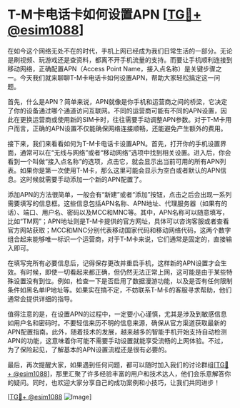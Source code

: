 # T-M卡电话卡如何设置APN [[TG💪+ @esim1088](https://t.me/s/esim1088)]

在如今这个网络无处不在的时代，手机上网已经成为我们日常生活的一部分。无论是刷视频、玩游戏还是查资料，都离不开手机流量的支持。而要让手机顺利连接到移动网络，正确配置APN（Access Point Name，接入点名称）是关键步骤之一。今天我们就来聊聊T-M卡电话卡如何设置APN，帮助大家轻松搞定这一问题。

首先，什么是APN？简单来说，APN就像是你手机和运营商之间的桥梁，它决定了你的设备通过哪个通道访问互联网。不同的运营商可能有不同的APN设置，因此在更换运营商或使用新的SIM卡时，往往需要手动调整APN参数。对于T-M卡用户而言，正确的APN设置不仅能确保网络连接顺畅，还能避免产生额外的费用。

接下来，我们来看看如何为T-M卡电话卡设置APN。首先，打开你的手机设置界面，通常可以在“无线与网络”或者“移动网络”选项中找到相关设置。进入后，你会看到一个叫做“接入点名称”的选项，点击它，就会显示出当前可用的所有APN列表。如果你是第一次使用T-M卡，那么这里可能会显示为空白或者默认的APN信息。这时候就需要手动添加一个新的APN配置了。

添加APN的方法很简单，一般会有“新建”或者“添加”按钮，点击之后会出现一系列需要填写的信息框。这些信息包括APN名称、APN地址、代理服务器（如果有的话）、端口、用户名、密码以及MCC和MNC等。其中，APN名称可以随意填写，比如“TM网”；APN地址则是T-M卡提供的官方网址，具体可以咨询客服或者查看官方网站获取；MCC和MNC分别代表移动国家代码和移动网络代码，这两个数字组合起来能够唯一标识一个运营商，对于T-M卡来说，它们通常是固定的，直接输入即可。

在填写完所有必要信息后，记得保存更改并重启手机，这样新的APN设置才会生效。有时候，即使一切看起来都正确，但仍然无法正常上网，这可能是由于某些特殊设置没有到位。例如，检查一下是否启用了数据漫游功能，以及是否有任何限制条件如黑名单IP地址等。如果实在搞不定，不妨联系T-M卡的客服寻求帮助，他们通常会提供详细的指导。

值得注意的是，在设置APN的过程中，一定要小心谨慎，尤其是涉及到敏感信息如用户名和密码时。不要轻信来历不明的信息来源，确保从官方渠道获取最新的APN配置指南。此外，随着技术的发展，越来越多的智能手机开始支持自动检测APN的功能，这意味着你可能不需要手动设置就能享受流畅的上网体验。不过，为了保险起见，了解基本的APN设置流程还是很有必要的。

最后，再次提醒大家，如果遇到任何问题，都可以随时加入我们的讨论群组[[TG💪+ @esim1088](https://t.me/s/esim1088)]，那里汇聚了许多经验丰富的用户和技术达人，他们会乐意解答你的疑问。同时，也欢迎大家分享自己的成功案例和小技巧，让我们共同进步！

[[TG💪+ @esim1088](https://t.me/s/esim1088) ![Image](https://i.postimg.cc/4NQfJmqS/Snipaste-2025-05-13-00-14-12.png)]